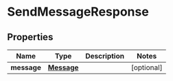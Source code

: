 

# SendMessageResponse


## Properties

| Name | Type | Description | Notes |
|------------ | ------------- | ------------- | -------------|
|**message** | [**Message**](Message.md) |  |  [optional] |



